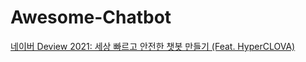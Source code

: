 # Awesome-Chatbot


[네이버 Deview 2021: 세상 빠르고 안전한 챗봇 만들기 (Feat. HyperCLOVA)](https://tv.naver.com/v/23650713)
